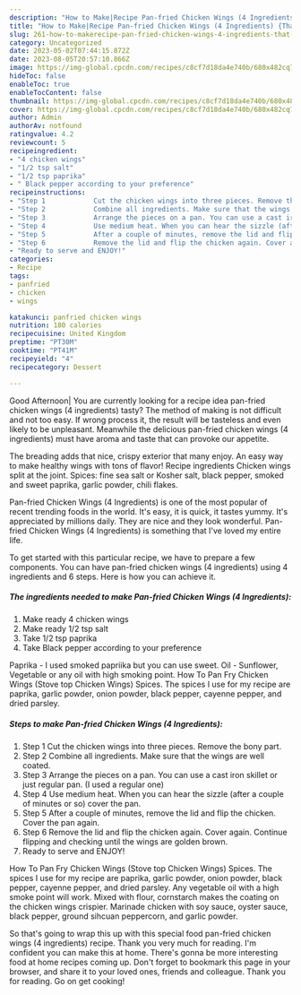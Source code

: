 ```yaml
---
description: "How to Make|Recipe Pan-fried Chicken Wings (4 Ingredients) {That is Delicious"
title: "How to Make|Recipe Pan-fried Chicken Wings (4 Ingredients) {That is Delicious"
slug: 261-how-to-makerecipe-pan-fried-chicken-wings-4-ingredients-that-is-delicious
category: Uncategorized
date: 2023-05-02T07:44:15.872Z
date: 2023-08-05T20:57:10.866Z
image: https://img-global.cpcdn.com/recipes/c8cf7d18da4e740b/680x482cq70/pan-fried-chicken-wings-4-ingredients-recipe-main-photo.jpg
hideToc: false
enableToc: true
enableTocContent: false
thumbnail: https://img-global.cpcdn.com/recipes/c8cf7d18da4e740b/680x482cq70/pan-fried-chicken-wings-4-ingredients-recipe-main-photo.jpg
cover: https://img-global.cpcdn.com/recipes/c8cf7d18da4e740b/680x482cq70/pan-fried-chicken-wings-4-ingredients-recipe-main-photo.jpg
author: Admin
authorAv: notfound
ratingvalue: 4.2
reviewcount: 5
recipeingredient:
- "4 chicken wings"
- "1/2 tsp salt"
- "1/2 tsp paprika"
- " Black pepper according to your preference"
recipeinstructions:
- "Step 1            Cut the chicken wings into three pieces. Remove the bony part."
- "Step 2            Combine all ingredients. Make sure that the wings are well coated."
- "Step 3            Arrange the pieces on a pan. You can use a cast iron skillet or just regular pan. (I used a regular one)"
- "Step 4            Use medium heat. When you can hear the sizzle (after a couple of minutes or so) cover the pan."
- "Step 5            After a couple of minutes, remove the lid and flip the chicken. Cover the pan again."
- "Step 6            Remove the lid and flip the chicken again. Cover again. Continue flipping and checking until the wings are golden brown."
- "Ready to serve and ENJOY!"
categories:
- Recipe
tags:
- panfried
- chicken
- wings

katakunci: panfried chicken wings 
nutrition: 180 calories
recipecuisine: United Kingdom
preptime: "PT30M"
cooktime: "PT41M"
recipeyield: "4"
recipecategory: Dessert

---
```



Good Afternoon| You are currently looking for a recipe idea pan-fried chicken wings (4 ingredients) tasty? The method of making is not difficult and not too easy. If wrong process it, the result will be tasteless and even likely to be unpleasant. Meanwhile the delicious pan-fried chicken wings (4 ingredients) must have aroma and taste that can provoke our appetite.





The breading adds that nice, crispy exterior that many enjoy. An easy way to make healthy wings with tons of flavor! Recipe ingredients Chicken wings split at the joint. Spices: fine sea salt or Kosher salt, black pepper, smoked and sweet paprika, garlic powder, chili flakes.

Pan-fried Chicken Wings (4 Ingredients) is one of the most popular of recent trending foods in the world. It's easy, it is quick, it tastes yummy. It's appreciated by millions daily. They are nice and they look wonderful. Pan-fried Chicken Wings (4 Ingredients) is something that I've loved my entire life.


To get started with this particular recipe, we have to prepare a few components. You can have pan-fried chicken wings (4 ingredients) using 4 ingredients and 6 steps. Here is how you can achieve it.

<!--inarticleads1-->

##### The ingredients needed to make Pan-fried Chicken Wings (4 Ingredients):

1. Make ready 4 chicken wings
1. Make ready 1/2 tsp salt
1. Take 1/2 tsp paprika
1. Take  Black pepper according to your preference


Paprika - I used smoked papriika but you can use sweet. Oil - Sunflower, Vegetable or any oil with high smoking point. How To Pan Fry Chicken Wings (Stove top Chicken Wings) Spices. The spices I use for my recipe are paprika, garlic powder, onion powder, black pepper, cayenne pepper, and dried parsley. 

<!--inarticleads2-->

##### Steps to make Pan-fried Chicken Wings (4 Ingredients):

1. Step 1            Cut the chicken wings into three pieces. Remove the bony part.
1. Step 2            Combine all ingredients. Make sure that the wings are well coated.
1. Step 3            Arrange the pieces on a pan. You can use a cast iron skillet or just regular pan. (I used a regular one)
1. Step 4            Use medium heat. When you can hear the sizzle (after a couple of minutes or so) cover the pan.
1. Step 5            After a couple of minutes, remove the lid and flip the chicken. Cover the pan again.
1. Step 6            Remove the lid and flip the chicken again. Cover again. Continue flipping and checking until the wings are golden brown.
1. Ready to serve and ENJOY!

How To Pan Fry Chicken Wings (Stove top Chicken Wings) Spices. The spices I use for my recipe are paprika, garlic powder, onion powder, black pepper, cayenne pepper, and dried parsley. Any vegetable oil with a high smoke point will work. Mixed with flour, cornstarch makes the coating on the chicken wings crispier. Marinade chicken with soy sauce, oyster sauce, black pepper, ground sihcuan peppercorn, and garlic powder. 

So that's going to wrap this up with this special food pan-fried chicken wings (4 ingredients) recipe. Thank you very much for reading. I'm confident you can make this at home. There's gonna be more interesting food at home recipes coming up. Don't forget to bookmark this page in your browser, and share it to your loved ones, friends and colleague. Thank you for reading. Go on get cooking!

